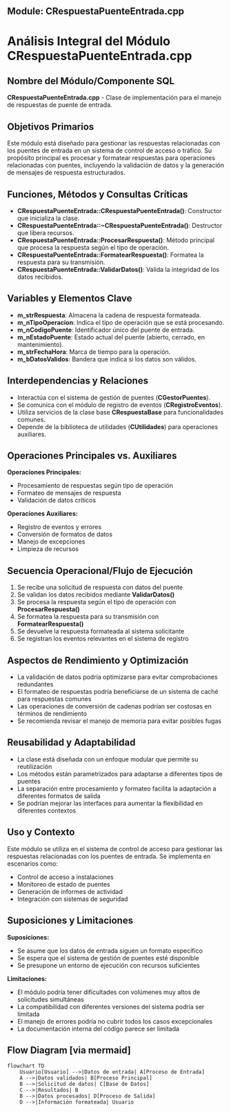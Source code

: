 ## Module: CRespuestaPuenteEntrada.cpp
# Análisis Integral del Módulo CRespuestaPuenteEntrada.cpp

## Nombre del Módulo/Componente SQL
**CRespuestaPuenteEntrada.cpp** - Clase de implementación para el manejo de respuestas de puente de entrada.

## Objetivos Primarios
Este módulo está diseñado para gestionar las respuestas relacionadas con los puentes de entrada en un sistema de control de acceso o tráfico. Su propósito principal es procesar y formatear respuestas para operaciones relacionadas con puentes, incluyendo la validación de datos y la generación de mensajes de respuesta estructurados.

## Funciones, Métodos y Consultas Críticas
- **CRespuestaPuenteEntrada::CRespuestaPuenteEntrada()**: Constructor que inicializa la clase.
- **CRespuestaPuenteEntrada::~CRespuestaPuenteEntrada()**: Destructor que libera recursos.
- **CRespuestaPuenteEntrada::ProcesarRespuesta()**: Método principal que procesa la respuesta según el tipo de operación.
- **CRespuestaPuenteEntrada::FormatearRespuesta()**: Formatea la respuesta para su transmisión.
- **CRespuestaPuenteEntrada::ValidarDatos()**: Valida la integridad de los datos recibidos.

## Variables y Elementos Clave
- **m_strRespuesta**: Almacena la cadena de respuesta formateada.
- **m_nTipoOperacion**: Indica el tipo de operación que se está procesando.
- **m_nCodigoPuente**: Identificador único del puente de entrada.
- **m_nEstadoPuente**: Estado actual del puente (abierto, cerrado, en mantenimiento).
- **m_strFechaHora**: Marca de tiempo para la operación.
- **m_bDatosValidos**: Bandera que indica si los datos son válidos.

## Interdependencias y Relaciones
- Interactúa con el sistema de gestión de puentes (**CGestorPuentes**).
- Se comunica con el módulo de registro de eventos (**CRegistroEventos**).
- Utiliza servicios de la clase base **CRespuestaBase** para funcionalidades comunes.
- Depende de la biblioteca de utilidades (**CUtilidades**) para operaciones auxiliares.

## Operaciones Principales vs. Auxiliares
**Operaciones Principales:**
- Procesamiento de respuestas según tipo de operación
- Formateo de mensajes de respuesta
- Validación de datos críticos

**Operaciones Auxiliares:**
- Registro de eventos y errores
- Conversión de formatos de datos
- Manejo de excepciones
- Limpieza de recursos

## Secuencia Operacional/Flujo de Ejecución
1. Se recibe una solicitud de respuesta con datos del puente
2. Se validan los datos recibidos mediante **ValidarDatos()**
3. Se procesa la respuesta según el tipo de operación con **ProcesarRespuesta()**
4. Se formatea la respuesta para su transmisión con **FormatearRespuesta()**
5. Se devuelve la respuesta formateada al sistema solicitante
6. Se registran los eventos relevantes en el sistema de registro

## Aspectos de Rendimiento y Optimización
- La validación de datos podría optimizarse para evitar comprobaciones redundantes
- El formateo de respuestas podría beneficiarse de un sistema de caché para respuestas comunes
- Las operaciones de conversión de cadenas podrían ser costosas en términos de rendimiento
- Se recomienda revisar el manejo de memoria para evitar posibles fugas

## Reusabilidad y Adaptabilidad
- La clase está diseñada con un enfoque modular que permite su reutilización
- Los métodos están parametrizados para adaptarse a diferentes tipos de puentes
- La separación entre procesamiento y formateo facilita la adaptación a diferentes formatos de salida
- Se podrían mejorar las interfaces para aumentar la flexibilidad en diferentes contextos

## Uso y Contexto
Este módulo se utiliza en el sistema de control de acceso para gestionar las respuestas relacionadas con los puentes de entrada. Se implementa en escenarios como:
- Control de acceso a instalaciones
- Monitoreo de estado de puentes
- Generación de informes de actividad
- Integración con sistemas de seguridad

## Suposiciones y Limitaciones
**Suposiciones:**
- Se asume que los datos de entrada siguen un formato específico
- Se espera que el sistema de gestión de puentes esté disponible
- Se presupone un entorno de ejecución con recursos suficientes

**Limitaciones:**
- El módulo podría tener dificultades con volúmenes muy altos de solicitudes simultáneas
- La compatibilidad con diferentes versiones del sistema podría ser limitada
- El manejo de errores podría no cubrir todos los casos excepcionales
- La documentación interna del código parece ser limitada
## Flow Diagram [via mermaid]
```mermaid
flowchart TD
    Usuario[Usuario] -->|Datos de entrada| A[Proceso de Entrada]
    A -->|Datos validados| B[Proceso Principal]
    B -->|Solicitud de datos| C[Base de Datos]
    C -->|Resultados| B
    B -->|Datos procesados| D[Proceso de Salida]
    D -->|Información formateada| Usuario
```
